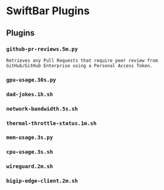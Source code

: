 # SwiftBar Plugins

## Plugins

### `github-pr-reviews.5m.py`

`Retrieves any Pull Requests that require peer review from GitHub/GitHub Enterprise using a Personal Access Token.`



### `gpu-usage.30s.py`

### `dad-jokes.1h.sh`

### `network-bandwidth.5s.sh`

### `thermal-throttle-status.1m.sh`

### `mem-usage.3s.py`

### `cpu-usage.3s.sh`

### `wireguard.2m.sh`

### `bigip-edge-client.2m.sh`

